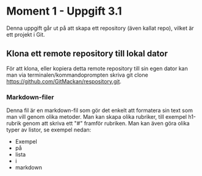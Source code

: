# Moment 1 - Uppgift 3.1
Denna uppgift går ut på att skapa ett repository (även kallat repo), vilket är ett projekt i Git.

## Klona ett remote repository till lokal dator
För att klona, eller kopiera detta remote repository till sin egen dator kan man via terminalen/kommandoprompten skriva git clone https://github.com/GitMackan/respository.git.

### Markdown-filer
Denna fil är en markdown-fil som gör det enkelt att formatera sin text som man vill genom olika metoder.
Man kan skapa olika rubriker, till exempel h1-rubrik genom att skriva ett "#" framför rubriken.
Man kan även göra olika typer av listor, se exempel nedan:
* Exempel
* på
* lista
* i
* markdown